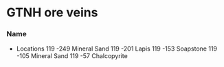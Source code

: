 # GTNH ore veins 

### Name
* Locations
119 -249 Mineral Sand
119 -201 Lapis
119 -153 Soapstone
119 -105 Mineral Sand
119 -57 Chalcopyrite
